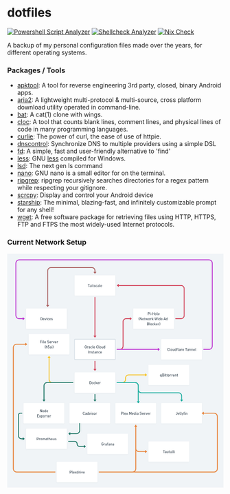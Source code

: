 # dotfiles

[![Powershell Script Analyzer](https://github.com/Yash-Garg/dotfiles/actions/workflows/analyzer.yaml/badge.svg)](https://github.com/Yash-Garg/dotfiles/actions/workflows/analyzer.yaml) [![Shellcheck Analyzer](https://github.com/Yash-Garg/dotfiles/actions/workflows/shellcheck.yaml/badge.svg)](https://github.com/Yash-Garg/dotfiles/actions/workflows/shellcheck.yaml) [![Nix Check](https://github.com/Yash-Garg/dotfiles/actions/workflows/nix.yaml/badge.svg)](https://github.com/Yash-Garg/dotfiles/actions/workflows/nix.yaml)

A backup of my personal configuration files made over the years, for different operating systems.

### Packages / Tools

-   [apktool](https://ibotpeaches.github.io/Apktool/): A tool for reverse engineering 3rd party, closed, binary Android apps.
-   [aria2](https://github.com/aria2/aria2): A lightweight multi-protocol & multi-source, cross platform download utility operated in command-line.
-   [bat](https://github.com/sharkdp/bat): A cat(1) clone with wings.
-   [cloc](https://github.com/AlDanial/cloc): A tool that counts blank lines, comment lines, and physical lines of code in many programming languages.
-   [curlie](https://github.com/rs/curlie): The power of curl, the ease of use of httpie.
-   [dnscontrol](https://github.com/StackExchange/dnscontrol): Synchronize DNS to multiple providers using a simple DSL
-   [fd](https://github.com/sharkdp/fd): A simple, fast and user-friendly alternative to 'find'
-   [less](https://github.com/jftuga/less-Windows): GNU [less](https://www.greenwoodsoftware.com/less/) compiled for Windows.
-   [lsd](https://github.com/Peltoche/lsd): The next gen ls command
-   [nano](https://www.nano-editor.org/): GNU nano is a small editor for on the terminal.
-   [ripgrep](https://github.com/BurntSushi/ripgrep): ripgrep recursively searches directories for a regex pattern while respecting your gitignore.
-   [scrcpy](https://github.com/Genymobile/scrcpy): Display and control your Android device
-   [starship](https://starship.rs/): The minimal, blazing-fast, and infinitely customizable prompt for any shell!
-   [wget](https://www.gnu.org/software/wget/): A free software package for retrieving files using HTTP, HTTPS, FTP and FTPS the most widely-used Internet protocols.

### Current Network Setup

![Network Setup](network-setup.png)
